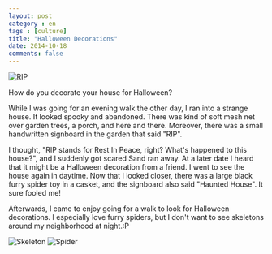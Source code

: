 ```yaml
---
layout: post
category : en
tags : [culture]
title: "Halloween Decorations"
date: 2014-10-18
comments: false
---
```


![RIP](https://lh4.googleusercontent.com/-JiNykLN029Y/VEiLIET3vwI/AAAAAAACaYI/wyhGEJ7vmmk/w822-h548-no/DSC02179.JPG)

How do you decorate your house for Halloween?

While I was going for an evening walk the other day, I ran into a strange house. It looked spooky and abandoned. There was kind of soft mesh net over garden trees, a porch, and here and there. Moreover, there was a small handwritten signboard in the garden that said "RIP".

I thought, "RIP stands for Rest In Peace, right? What's happened to this house?", and I suddenly got scared Sand ran away.
At a later date I heard that it might be a Halloween decoration from a friend. I went to see the house again in daytime. Now that I looked closer, there was a large black furry spider toy in a casket, and the signboard also said "Haunted House". It sure fooled me!

Afterwards, I came to enjoy going for a walk to look for Halloween decorations. I especially love furry spiders, but I don't want to see skeletons around my neighborhood at night.:P

![Skeleton](https://lh4.googleusercontent.com/-EzTY7_gUrJU/VEiLAyWUvvI/AAAAAAACaX8/5M_CNVFjWxQ/w822-h548-no/DSC02225.JPG)
![Spider](https://lh4.googleusercontent.com/Tft8A5KpXASYei3DQy5v9cLkJHfqbdfZD7IYIHXxiIPy=w720-h540-no)
